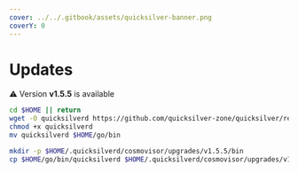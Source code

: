 ```yaml
---
cover: ../../.gitbook/assets/quicksilver-banner.png
coverY: 0
---
```


# Updates

⚠️ Version **v1.5.5** is available

```bash
cd $HOME || return
wget -O quicksilverd https://github.com/quicksilver-zone/quicksilver/releases/download/v1.5.5/quicksilverd-v1.5.5-amd64
chmod +x quicksilverd
mv quicksilverd $HOME/go/bin

mkdir -p $HOME/.quicksilverd/cosmovisor/upgrades/v1.5.5/bin
cp $HOME/go/bin/quicksilverd $HOME/.quicksilverd/cosmovisor/upgrades/v1.5.5/bin/
```
